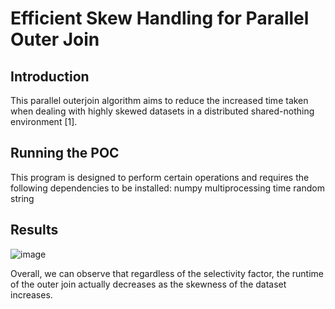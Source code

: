 # Efficient Skew Handling for Parallel Outer Join
## Introduction
This parallel outerjoin algorithm aims to reduce the increased time taken when dealing with highly skewed datasets in a distributed shared-nothing environment [1].

## Running the POC
This program is designed to perform certain operations and requires the following dependencies to be installed:
numpy
multiprocessing
time
random
string

## Results
![image](https://github.com/Sami-Hussein/Efficient-Skew-Handling-for-Parallel-Outer-Join/assets/62296680/f6627603-fc07-4b0d-82c8-27761d1c563c)

Overall, we can observe that regardless of the selectivity factor, the runtime of the outer join actually decreases as the skewness of the dataset increases.
